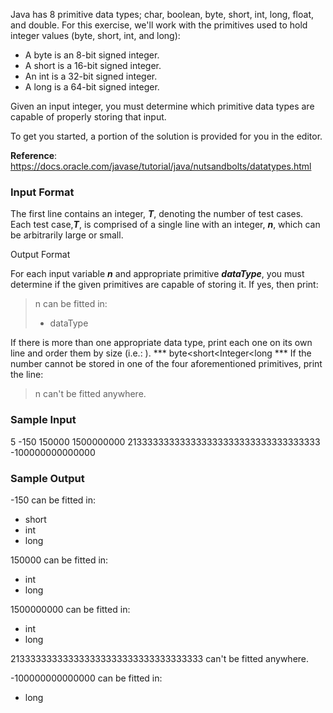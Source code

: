 Java has 8 primitive data types; char, boolean, byte, short, int, long, float, and double. For this exercise, we'll work with the primitives used to hold integer values (byte, short, int, and long):

* A byte is an 8-bit signed integer.
* A short is a 16-bit signed integer.
* An int is a 32-bit signed integer.
* A long is a 64-bit signed integer.

Given an input integer, you must determine which primitive data types are capable of properly storing that input.

To get you started, a portion of the solution is provided for you in the editor.

**Reference**: https://docs.oracle.com/javase/tutorial/java/nutsandbolts/datatypes.html

### Input Format

The first line contains an integer, ***T***, denoting the number of test cases.
Each test case,***T***, is comprised of a single line with an integer, ***n***, which can be arbitrarily large or small.

Output Format

For each input variable ***n*** and appropriate primitive ***dataType***, you must determine if the given primitives are capable of storing it. If yes, then print:

> n can be fitted in:
> * dataType

If there is more than one appropriate data type, print each one on its own line and order them by size (i.e.: ).
*** byte<short<Integer<long ***
If the number cannot be stored in one of the four aforementioned primitives, print the line:

> n can't be fitted anywhere.

### Sample Input

5
-150
150000
1500000000
213333333333333333333333333333333333
-100000000000000

### Sample Output

-150 can be fitted in:
* short
* int
* long

150000 can be fitted in:
* int
* long

1500000000 can be fitted in:
* int
* long

213333333333333333333333333333333333 can't be fitted anywhere.

-100000000000000 can be fitted in:
* long
